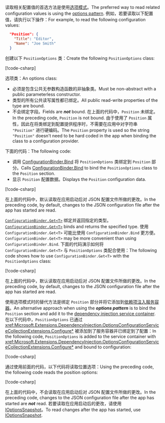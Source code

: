 <span data-ttu-id="95267-101">读取相关配置值的首选方法是使用[选项模式](xref:fundamentals/configuration/options)。</span><span class="sxs-lookup"><span data-stu-id="95267-101">The preferred way to read related configuration values is using the [options pattern](xref:fundamentals/configuration/options).</span></span> <span data-ttu-id="95267-102">例如，若要读取以下配置值，请执行以下操作：</span><span class="sxs-lookup"><span data-stu-id="95267-102">For example, to read the following configuration values:</span></span>

```json
  "Position": {
    "Title": "Editor",
    "Name": "Joe Smith"
  }
```

<span data-ttu-id="95267-103">创建以下 `PositionOptions` 类：</span><span class="sxs-lookup"><span data-stu-id="95267-103">Create the following `PositionOptions` class:</span></span>

[!code-csharp[](~/fundamentals/configuration/index/samples/3.x/ConfigSample/Options/PositionOptions.cs?name=snippet)]

<span data-ttu-id="95267-104">选项类：</span><span class="sxs-lookup"><span data-stu-id="95267-104">An options class:</span></span>

* <span data-ttu-id="95267-105">必须是包含公共无参数构造函数的非抽象类。</span><span class="sxs-lookup"><span data-stu-id="95267-105">Must be non-abstract with a public parameterless constructor.</span></span>
* <span data-ttu-id="95267-106">类型的所有公共读写属性都已绑定。</span><span class="sxs-lookup"><span data-stu-id="95267-106">All public read-write properties of the type are bound.</span></span>
* <span data-ttu-id="95267-107">不会绑定字段。</span><span class="sxs-lookup"><span data-stu-id="95267-107">Fields are ***not*** bound.</span></span> <span data-ttu-id="95267-108">在上面的代码中，`Position` 未绑定。</span><span class="sxs-lookup"><span data-stu-id="95267-108">In the preceding code, `Position` is not bound.</span></span> <span data-ttu-id="95267-109">由于使用了 `Position` 属性，因此在将类绑定到配置提供程序时，不需要在应用中对字符串 `"Position"` 进行硬编码。</span><span class="sxs-lookup"><span data-stu-id="95267-109">The `Position` property is used so the string `"Position"` doesn't need to be hard coded in the app when binding the class to a configuration provider.</span></span>

<span data-ttu-id="95267-110">下面的代码：</span><span class="sxs-lookup"><span data-stu-id="95267-110">The following code:</span></span>

* <span data-ttu-id="95267-111">调用 [ConfigurationBinder.Bind](xref:Microsoft.Extensions.Configuration.ConfigurationBinder.Bind*) 将 `PositionOptions` 类绑定到 `Position` 部分。</span><span class="sxs-lookup"><span data-stu-id="95267-111">Calls [ConfigurationBinder.Bind](xref:Microsoft.Extensions.Configuration.ConfigurationBinder.Bind*) to bind the `PositionOptions` class to the `Position` section.</span></span>
* <span data-ttu-id="95267-112">显示 `Position` 配置数据。</span><span class="sxs-lookup"><span data-stu-id="95267-112">Displays the `Position` configuration data.</span></span>

[!code-csharp[](~/fundamentals/configuration/index/samples/3.x/ConfigSample/Pages/Test22.cshtml.cs?name=snippet)]

<span data-ttu-id="95267-113">在上面的代码中，默认读取在应用启动后对 JSON 配置文件所做的更改。</span><span class="sxs-lookup"><span data-stu-id="95267-113">In the preceding code, by default, changes to the JSON configuration file after the app has started are read.</span></span>

<span data-ttu-id="95267-114">[`ConfigurationBinder.Get<T>`](xref:Microsoft.Extensions.Configuration.ConfigurationBinder.Get*) 绑定并返回指定的类型。</span><span class="sxs-lookup"><span data-stu-id="95267-114">[`ConfigurationBinder.Get<T>`](xref:Microsoft.Extensions.Configuration.ConfigurationBinder.Get*) binds and returns the specified type.</span></span> <span data-ttu-id="95267-115">使用 `ConfigurationBinder.Get<T>` 可能比使用 `ConfigurationBinder.Bind` 更方便。</span><span class="sxs-lookup"><span data-stu-id="95267-115">`ConfigurationBinder.Get<T>` may be more convenient than using `ConfigurationBinder.Bind`.</span></span> <span data-ttu-id="95267-116">下面的代码演示如何将 `ConfigurationBinder.Get<T>` 与 `PositionOptions` 类配合使用：</span><span class="sxs-lookup"><span data-stu-id="95267-116">The following code shows how to use `ConfigurationBinder.Get<T>` with the `PositionOptions` class:</span></span>

[!code-csharp[](~/fundamentals/configuration/index/samples/3.x/ConfigSample/Pages/Test21.cshtml.cs?name=snippet)]

<span data-ttu-id="95267-117">在上面的代码中，默认读取在应用启动后对 JSON 配置文件所做的更改。</span><span class="sxs-lookup"><span data-stu-id="95267-117">In the preceding code, by default, changes to the JSON configuration file after the app has started are read.</span></span>

<span data-ttu-id="95267-118">使用选项模式时的替代方法是绑定 `Position` 部分并将它添加到[依赖项注入服务容器](xref:fundamentals/dependency-injection)。</span><span class="sxs-lookup"><span data-stu-id="95267-118">An alternative approach when using the ***options pattern*** is to bind the `Position` section and add it to the [dependency injection service container](xref:fundamentals/dependency-injection).</span></span> <span data-ttu-id="95267-119">在以下代码中，`PositionOptions` 已通过 <xref:Microsoft.Extensions.DependencyInjection.OptionsConfigurationServiceCollectionExtensions.Configure*> 被添加到了服务容器并已绑定到了配置：</span><span class="sxs-lookup"><span data-stu-id="95267-119">In the following code, `PositionOptions` is added to the service container with <xref:Microsoft.Extensions.DependencyInjection.OptionsConfigurationServiceCollectionExtensions.Configure*> and bound to configuration:</span></span>

[!code-csharp[](~/fundamentals/configuration/index/samples/3.x/ConfigSample/Startup.cs?name=snippet)]

<span data-ttu-id="95267-120">通过使用前面的代码，以下代码将读取位置选项：</span><span class="sxs-lookup"><span data-stu-id="95267-120">Using the preceding code, the following code reads the position options:</span></span>

[!code-csharp[](~/fundamentals/configuration/index/samples/3.x/ConfigSample/Pages/Test2.cshtml.cs?name=snippet)]

<span data-ttu-id="95267-121">在上面的代码中，不会读取在应用启动后对 JSON 配置文件所做的更改。</span><span class="sxs-lookup"><span data-stu-id="95267-121">In the preceding code, changes to the JSON configuration file after the app has started are ***not*** read.</span></span> <span data-ttu-id="95267-122">若要读取在应用启动后的更改，请使用 [IOptionsSnapshot](xref:fundamentals/configuration/options#ios)。</span><span class="sxs-lookup"><span data-stu-id="95267-122">To read changes after the app has started, use [IOptionsSnapshot](xref:fundamentals/configuration/options#ios).</span></span>
